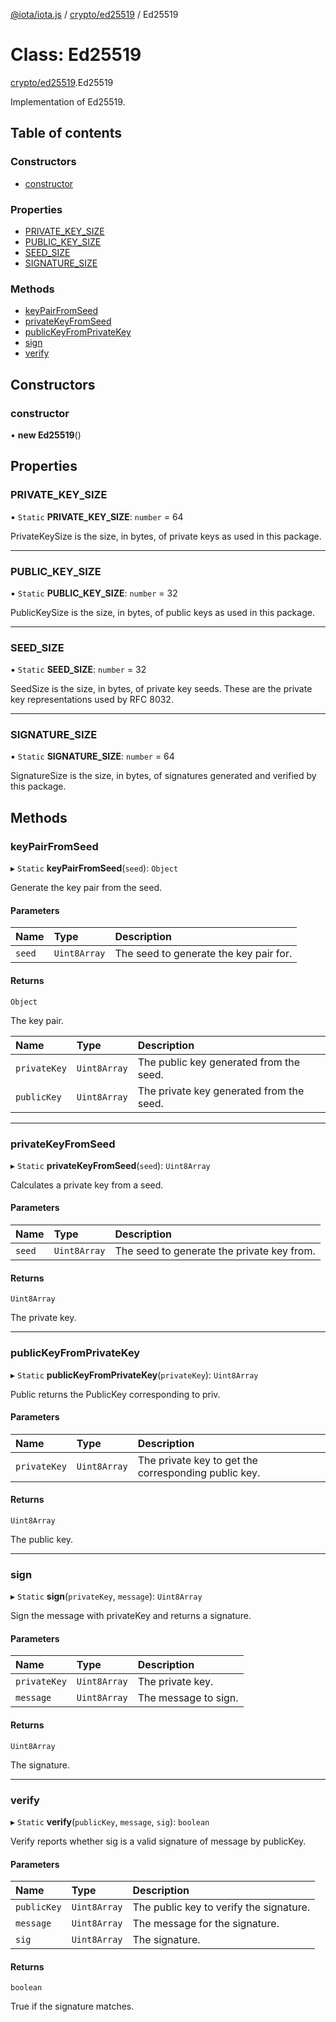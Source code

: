 [@iota/iota.js](../README.md) / [crypto/ed25519](../modules/crypto_ed25519.md) / Ed25519

# Class: Ed25519

[crypto/ed25519](../modules/crypto_ed25519.md).Ed25519

Implementation of Ed25519.

## Table of contents

### Constructors

- [constructor](crypto_ed25519.ed25519.md#constructor)

### Properties

- [PRIVATE\_KEY\_SIZE](crypto_ed25519.ed25519.md#private_key_size)
- [PUBLIC\_KEY\_SIZE](crypto_ed25519.ed25519.md#public_key_size)
- [SEED\_SIZE](crypto_ed25519.ed25519.md#seed_size)
- [SIGNATURE\_SIZE](crypto_ed25519.ed25519.md#signature_size)

### Methods

- [keyPairFromSeed](crypto_ed25519.ed25519.md#keypairfromseed)
- [privateKeyFromSeed](crypto_ed25519.ed25519.md#privatekeyfromseed)
- [publicKeyFromPrivateKey](crypto_ed25519.ed25519.md#publickeyfromprivatekey)
- [sign](crypto_ed25519.ed25519.md#sign)
- [verify](crypto_ed25519.ed25519.md#verify)

## Constructors

### constructor

• **new Ed25519**()

## Properties

### PRIVATE\_KEY\_SIZE

▪ `Static` **PRIVATE\_KEY\_SIZE**: `number` = 64

PrivateKeySize is the size, in bytes, of private keys as used in this package.

___

### PUBLIC\_KEY\_SIZE

▪ `Static` **PUBLIC\_KEY\_SIZE**: `number` = 32

PublicKeySize is the size, in bytes, of public keys as used in this package.

___

### SEED\_SIZE

▪ `Static` **SEED\_SIZE**: `number` = 32

SeedSize is the size, in bytes, of private key seeds. These are the private key representations used by RFC 8032.

___

### SIGNATURE\_SIZE

▪ `Static` **SIGNATURE\_SIZE**: `number` = 64

SignatureSize is the size, in bytes, of signatures generated and verified by this package.

## Methods

### keyPairFromSeed

▸ `Static` **keyPairFromSeed**(`seed`): `Object`

Generate the key pair from the seed.

#### Parameters

| Name | Type | Description |
| :------ | :------ | :------ |
| `seed` | `Uint8Array` | The seed to generate the key pair for. |

#### Returns

`Object`

The key pair.

| Name | Type | Description |
| :------ | :------ | :------ |
| `privateKey` | `Uint8Array` | The public key generated from the seed. |
| `publicKey` | `Uint8Array` | The private key generated from the seed. |

___

### privateKeyFromSeed

▸ `Static` **privateKeyFromSeed**(`seed`): `Uint8Array`

Calculates a private key from a seed.

#### Parameters

| Name | Type | Description |
| :------ | :------ | :------ |
| `seed` | `Uint8Array` | The seed to generate the private key from. |

#### Returns

`Uint8Array`

The private key.

___

### publicKeyFromPrivateKey

▸ `Static` **publicKeyFromPrivateKey**(`privateKey`): `Uint8Array`

Public returns the PublicKey corresponding to priv.

#### Parameters

| Name | Type | Description |
| :------ | :------ | :------ |
| `privateKey` | `Uint8Array` | The private key to get the corresponding public key. |

#### Returns

`Uint8Array`

The public key.

___

### sign

▸ `Static` **sign**(`privateKey`, `message`): `Uint8Array`

Sign the message with privateKey and returns a signature.

#### Parameters

| Name | Type | Description |
| :------ | :------ | :------ |
| `privateKey` | `Uint8Array` | The private key. |
| `message` | `Uint8Array` | The message to sign. |

#### Returns

`Uint8Array`

The signature.

___

### verify

▸ `Static` **verify**(`publicKey`, `message`, `sig`): `boolean`

Verify reports whether sig is a valid signature of message by publicKey.

#### Parameters

| Name | Type | Description |
| :------ | :------ | :------ |
| `publicKey` | `Uint8Array` | The public key to verify the signature. |
| `message` | `Uint8Array` | The message for the signature. |
| `sig` | `Uint8Array` | The signature. |

#### Returns

`boolean`

True if the signature matches.
